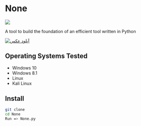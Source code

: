 # None
<h4 align="center"></h4>
<a href="http://python.org">
   <img src="https://img.shields.io/badge/python-v3.9.5-blue" >
</a>
 
A tool to build the foundation of an efficient tool written in Python

<a href="https://uupload.ir/view/none_dd0e.jpg" target="_blank"><img src="https://s4.uupload.ir/files/none_dd0e_thumb.jpg" border="0" alt="آپلود عکس" /></a>


## Operating Systems Tested
        
- Windows 10
- Windows 8.1
- Linux 
- Kali Linux

## Install
  
```bash
git clone
cd None
Run => None.py
```
